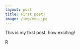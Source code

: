 ```yaml
---
layout: post
title: First post!
image: /img/mcu.jpg
---
```


This is my first post, how exciting!

  R
